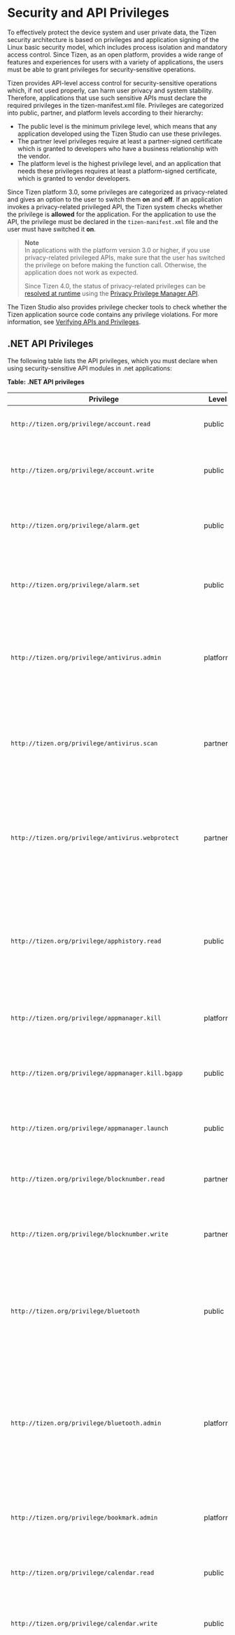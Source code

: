 
# Security and API Privileges

To effectively protect the device system and user private data, the
Tizen security architecture is based on privileges and application
signing of the Linux basic security model, which includes process
isolation and mandatory access control. Since Tizen, as an open 
platform, provides a wide range of features and experiences for users
with a variety of applications, the users must be able to grant
privileges for security-sensitive operations.

Tizen provides API-level access control for security-sensitive
operations which, if not used properly, can harm user privacy and
system stability. Therefore, applications that use such sensitive APIs
must declare the required privileges in the
tizen-manifest.xml file.
Privileges are categorized into public, partner, and platform levels
according to their hierarchy:

-   The public level is the minimum privilege level, which means that
    any application developed using the Tizen Studio can use
    these privileges.
-   The partner level privileges require at least a partner-signed
    certificate which is granted to developers who have a business
    relationship with the vendor.
-   The platform level is the highest privilege level, and an
    application that needs these privileges requires at least a
    platform-signed certificate, which is granted to vendor developers.

Since Tizen platform 3.0, some privileges are categorized as
privacy-related and gives an option to the user to switch them **on** and
**off**. If an application invokes a privacy-related privileged API, the
Tizen system checks whether the privilege is **allowed** for the
application. For the application to use the API, the privilege must be
declared in the `tizen-manifest.xml` file and the user must have
switched it **on**.

> **Note**  
> In applications with the platform version 3.0 or higher, if you use privacy-related privileged APIs, make sure that the user has switched the privilege on before making the function call. Otherwise, the application does not work as expected.
>
> Since Tizen 4.0, the status of privacy-related privileges can be [resolved at runtime](../guides/security/requesting-permissions.md) using the [Privacy Privilege Manager API](../api/tizenfx/api/Tizen.Security.PrivacyPrivilegeManager.html).

The Tizen Studio also provides privilege checker tools to check whether the Tizen application source code contains any privilege violations. For more information, see [Verifying APIs and
Privileges](../../tizen-studio/native-tools/api-checker.md).

<a name="API"></a>
## .NET API Privileges

The following table lists the API privileges, which you must declare
when using security-sensitive API modules in .net applications:

**Table: .NET API privileges**

| Privilege                            | Level    | Privacy    | Description                              |
|--------------------------------------|----------|------------|------------------------------------------|
| `http://tizen.org/privilege/account.read` | public | Account | The application can read accounts. |
| `http://tizen.org/privilege/account.write` | public | Account | The application can create, edit, and delete accounts. |
| `http://tizen.org/privilege/alarm.get` | public |  | The application can read information about user's saved alarms. |
| `http://tizen.org/privilege/alarm.set` | public |  | The application can set alarms and wake the device up at scheduled times. |
| `http://tizen.org/privilege/antivirus.admin` | platform |  | The application can enable or disable antivirus programs and manage detected malware. |
| `http://tizen.org/privilege/antivirus.scan` | partner |  | The application can request to scan files in any other applications or on the device to detect harmful content. |
| `http://tizen.org/privilege/antivirus.webprotect` | partner |  | The application can check the reputation of a web address and determine whether or not accessing it could put user's device at risk. |
| `http://tizen.org/privilege/apphistory.read` | public | User history | The application can read the statistics of application usage, such as which applications have been used frequently or recently. |
| `http://tizen.org/privilege/appmanager.kill` | platform |  | The application can close other applications. |
| `http://tizen.org/privilege/appmanager.kill.bgapp` | public |  | The application can request to close applications running in the background. |
| `http://tizen.org/privilege/appmanager.launch` | public |  | The application can open other applications. |
| `http://tizen.org/privilege/blocknumber.read` | partner |  | The application can read rules for blocking calls and messages. |
| `http://tizen.org/privilege/blocknumber.write` | partner |  | The application can write rules for blocking calls and messages. |
| `http://tizen.org/privilege/bluetooth` | public |  | The application can perform unrestricted actions using Bluetooth, such as scanning for and connecting to other devices. |
| `http://tizen.org/privilege/bluetooth.admin` | platform |  | The application can change Bluetooth settings, such as turning Bluetooth on or off, setting the device name, and enabling or disabling AV remote control. |
| `http://tizen.org/privilege/bookmark.admin` | platform | Bookmark | The application can retrieve, create, edit, and delete internet bookmarks. |
| `http://tizen.org/privilege/calendar.read` | public | Calendar | The application can read events and tasks. |
| `http://tizen.org/privilege/calendar.write` | public | Calendar | The application can create, update, and delete events and tasks. |
| `http://tizen.org/privilege/call` | public | Call | The application can make phone calls to numbers when they are tapped without further confirmation. This may result in additional charges depending on user's payment plan. |
| `http://tizen.org/privilege/callhistory.read` | public | User history | The application can read call log items. |
| `http://tizen.org/privilege/callhistory.write` | public | User history | The application can create, update, and delete call log items. |
| `http://tizen.org/privilege/camera` | public | Camera | The application can take pictures and turn the camera flash on and off while using Camera. |
| `http://tizen.org/privilege/contact.read` | public | Contacts | The application can read user's profile, contacts, and contact history. Contact history can include social network activity. |
| `http://tizen.org/privilege/contact.write` | public | Contacts | The application can create, update, and delete user's profile, contacts, and any contact history that is related to this application. Contact history can include social network activity. |
| `http://tizen.org/privilege/content.write` | public |  | The application can change media information. This information can be used by other applications. |
| `http://tizen.org/privilege/datasharing` | public |  | The application can share data with other applications. |
| `http://tizen.org/privilege/devicecertificate` | platform |  | The application can use a device certificate and its private key to communicate securely with a remote server. |
| `http://tizen.org/privilege/display` | public |  | The application can manage display settings, such as the brightness. This may increase battery consumption. |
| `http://tizen.org/privilege/download` | public |  | The application can manage HTTP downloads. This may result in additional charges depending on user's payment plan. |
| `http://tizen.org/privilege/dpm.bluetooth` | partner |  | The application can restrict Bluetooth connections. This may prevent applications that use Bluetooth from working properly. |
| `http://tizen.org/privilege/dpm.browser` | partner |  | The application can prevent the use of browser applications. This may prevent applications that use browser applications from working properly. |
| `http://tizen.org/privilege/dpm.camera` | partner |  | The application can restrict the use of the camera. This may prevent applications that use the camera from working properly. |
| `http://tizen.org/privilege/dpm.clipboard` | partner |  | The application can restrict the use of the clipboard. This may prevent applications that use the clipboard from working properly. |
| `http://tizen.org/privilege/dpm.debugging` | partner |  | The application can restrict the use of debugging. This may prevent applications that use debugging from working properly. |
| `http://tizen.org/privilege/dpm.email` | partner |  | The application can restrict POP and IMAP email access. This may prevent applications that use email services from working properly. |
| `http://tizen.org/privilege/dpm.location` | partner |  | The application can restrict the use of location functions. This may prevent applications that use location functions from working properly. |
| `http://tizen.org/privilege/dpm.lock` | partner |  | The application can lock the device. |
| `http://tizen.org/privilege/dpm.message` | partner |  | The application can restrict the use of text, multimedia, and chat messaging services. This may prevent applications that use messaging services from working properly. |
| `http://tizen.org/privilege/dpm.microphone` | partner |  | The application can restrict the use of the microphone. This may prevent applications that use the microphone from working properly. |
| `http://tizen.org/privilege/dpm.password` | partner |  | The application can manage password policies and reset the passwords used to unlock the phone and recover data. |
| `http://tizen.org/privilege/dpm.security` | partner |  | The application can change security settings such as those for certificate installation, data encryption, and factory data resets. |
| `http://tizen.org/privilege/dpm.storage` | partner |  | The application can prevent the use of external storage such as SD cards and USB storage devices. This may prevent applications that use external storage from working properly. |
| `http://tizen.org/privilege/dpm.usb` | partner |  | The application can prevent USB connections, including the use of USB tethering. This may prevent applications that use USB connections from working properly. |
| `http://tizen.org/privilege/dpm.wifi` | partner |  | The application can restrict the use of Wi-Fi networks and Mobile Hotspots. If the phone can not connect to a Wi-Fi network, it may connect to a mobile network. This may result in additional charges depending on user's payment plan. |
| `http://tizen.org/privilege/dpm.wipe` | partner |  | The application can erase all data from user's device and reset user's device to its factory default settings. |
| `http://tizen.org/privilege/dpm.zone` | partner |  | The application can create and remove containers. Containers are private workspaces which provide separate app runtime environments and data storage. |
| `http://tizen.org/privilege/email` | public |  | The application can manage user's email accounts, including user's folders and emails, POP3 and IMAP downloads, and SMTP uploads. This may result in additional charges depending on user's payment plan. |
| `http://tizen.org/privilege/email.admin` | platform |  | The application can manage the settings of email applications. |
| `http://tizen.org/privilege/fido.client` | public |  | The application can trigger authenticators in user's device and it may request to use user's PIN or biometrics (fingerprints or irises) for authentication. |
| `http://tizen.org/privilege/gestureactivation` | platform |  | The application can allow and block special touch gestures. |
| `http://tizen.org/privilege/gesturegrab` | platform |  | The application can read special touch gestures, even while it is running in the background. |
| `http://tizen.org/privilege/haptic` | public |  | The application can control vibration feedback. |
| `http://tizen.org/privilege/healthinfo` | public | Sensor | The application can read health information gathered by the device sensors, such as the pedometer and the heart rate monitor. |
| `http://tizen.org/privilege/ime` | public |  | The application can provide users with a way to enter characters and symbols into an associated text field. |
| `http://tizen.org/privilege/imemanager` | public |  | The application can manage installed input methods. |
| `http://tizen.org/privilege/inputgenerator` | platform |  | The application can simulate keys being pressed and touch interactions with the screen. |
| `http://tizen.org/privilege/keygrab` | platform |  | The application can read actions involving special keys, such as the volume keys on this or other devices (for example, TV remote controls), even when it is running in the background. |
| `http://tizen.org/privilege/keymanager` | public |  | The application can save keys, certificates, and data to, and retrieve and delete them from, password-protected storage. Checking the statuses of certificates while connected to a mobile network may result in additional charges depending on user's payment plan. Deprecated since 3.0. |
| `http://tizen.org/privilege/keymanager.admin` | platform |  | The application can lock and unlock password-protected storage, and manage password changes for it. Deprecated since 3.0. |
| `http://tizen.org/privilege/led` | public |  | The application can turn LEDs on or off. For example, the LED on the front of the device and the camera flash can be turned on or off. |
| `http://tizen.org/privilege/location` | public | Location | The application can use user's location data. |
| `http://tizen.org/privilege/location.coarse` | public | Location | The application can determine user's approximate location including user's device's Cell ID, LAC (Location Area Code), and TAC (Tracking Area Code). |
| `http://tizen.org/privilege/location.enable` | platform |  | The application can control user's location service settings. |
| `http://tizen.org/privilege/mapservice` | public |  | The application can use map services such as Geocoder, Places, and Route (Direction). |
| `http://tizen.org/privilege/mediacontroller.client` | public |  | The application can receive information about currently playing media from applications that are allowed to send it, and can control those applications remotely. |
| `http://tizen.org/privilege/mediacontroller.server` | public |  | The application can send information about currently playing media to applications that are allowed to receive it, and can be controlled remotely by those applications. |
| `http://tizen.org/privilege/mediahistory.read` | public | User history | The application can read the statistics concerning the music and videos played on the device, such as the peak times for playing music or videos. |
| `http://tizen.org/privilege/message.read` | public | Message | The application can read text and multimedia messages, and any information related to them. |
| `http://tizen.org/privilege/message.write` | public | Message | The application can write, send, delete, move text and multimedia messages, download multimedia messages, and change the settings and statuses of messages, such as read or unread. This may result in additional charges depending on user's payment plan. |
| `http://tizen.org/privilege/minicontrol.provider` | public |  | The application can show a small toolbar on the notification panel or lock screen while it is open. Deprecated since 3.0. |
| `http://tizen.org/privilege/network.get` | public |  | The application can retrieve network information such as the status of each network, its type, and detailed network profile information. |
| `http://tizen.org/privilege/network.profile` | public |  | The application can add, remove, and edit network profiles. |
| `http://tizen.org/privilege/network.set` | public |  | The application can turn Wi-Fi on and off, and connect to and disconnect from Wi-Fi and mobile networks. This may result in additional charges depending on user's payment plan. |
| `http://tizen.org/privilege/nfc` | public |  | The application can read and write NFC tag information, and send NFC messages to other devices. |
| `http://tizen.org/privilege/nfc.admin` | platform |  | The application can change NFC settings, such as turning NFC on or off. |
| `http://tizen.org/privilege/nfc.cardemulation` | public |  | The application can access smart card details, such as credit card details, and allow users to make payments via NFC. |
| `http://tizen.org/privilege/notification` | public |  | The application can show and hide its own notifications and badges. |
| `http://tizen.org/privilege/packagemanager.admin` | platform |  | The application can install and uninstall application packages. |
| `http://tizen.org/privilege/packagemanager.clearcache` | public |  | The application can clear other applications' caches. |
| `http://tizen.org/privilege/packagemanager.info` | public |  | The application can retrieve detailed application package information. |
| `http://tizen.org/privilege/peripheralio` | platform |  | The application can communicate with peripherals using industry standard protocols and interfaces, such as GPIO, I2C, PWM, UART, and SPI. |
| `http://tizen.org/privilege/power` | public |  | The application can control power-related settings, such as dimming the screen. |
| `http://tizen.org/privilege/push` | public |  | The application can receive notifications via the internet. This may result in additional charges depending on user's payment plan. |
| `http://tizen.org/privilege/reboot` | platform |  | The application can restart the device. |
| `http://tizen.org/privilege/recorder` | public | Microphone | The application can record video and audio. |
| `http://tizen.org/privilege/screenshot` | platform |  | The application can capture screenshots. |
| `http://tizen.org/privilege/secureelement` | public |  | The application can access secure smart card chips such as UICC/SIM, embedded secure elements, and secure SD cards. |
| `http://tizen.org/privilege/shortcut` | public |  | The application can create and delete shortcuts. |
| `http://tizen.org/privilege/softap` | public |  | The application can manage SoftAP configuration settings, such as the Service Set Identifier (SSID) and password. |
| `http://tizen.org/privilege/softap.admin` | platform |  | The application can turn SoftAP on or off, and change its settings. |
| `http://tizen.org/privilege/systemmonitor` | public |  | The application can read system information, including information from the CPU and RAM. |
| `http://tizen.org/privilege/systemsettings` | public |  | The application can read and write unrestricted system settings. Deprecated since 2.3.1. |
| `http://tizen.org/privilege/systemsettings.admin` | platform |  | The application can read and write all system settings. |
| `http://tizen.org/privilege/tee.client` | partner |  | The application can call security related functions running inside a Trusted Execution Environment (TEE), which ensures that sensitive data is stored, processed, and protected in an isolated, trusted environment. |
| `http://tizen.org/privilege/telephony` | public |  | The application can retrieve telephony information, such as the network and SIM card used, the IMEI, and the statuses of calls. |
| `http://tizen.org/privilege/telephony.admin` | platform |  | The application can manage telephony settings, such as those for incoming and outgoing calls, forwarding and holding calls, networks, and SIM cards. |
| `http://tizen.org/privilege/tethering.admin` | platform |  | The application can enable and disable tethering services. This may result in additional charges depending on user's payment plan. |
| `http://tizen.org/privilege/use_ir` | public |  | The application can use the infrared transmitter. |
| `http://tizen.org/privilege/voicecontrol.manager` | platform |  | The application can record user's voice and recognize it so that voice commands can be used to control this app. It can also give responses to user's commands. |
| `http://tizen.org/privilege/volume.set` | public |  | The application can adjust the volume for different features, such as notification alerts, ringtones, and media. |
| `http://tizen.org/privilege/vpnservice` | public |  | The application can manage the Virtual Private Network (VPN) and change its settings. |
| `http://tizen.org/privilege/web-history.admin` | platform | User history | The application can manage user's internet history. |
| `http://tizen.org/privilege/widget.viewer` | public |  | The application can show widgets, and information from their associated applications, on the home screen. |
| `http://tizen.org/privilege/wifidirect` | public |  | The application can enable and disable Wi-Fi Direct, manage Wi-Fi Direct connections, and change Wi-Fi Direct settings. |
| `http://tizen.org/privilege/window.priority.set` | public |  | The application can appear on top of other windows and screens, including the lock screen, according to the order of priority of the windows. This may prevent user from interacting with other applications or screens until the window for this application is closed. |
| `http://tizen.org/privilege/zigbee` | public |  | The application can connect a ZigBee coordinator to end devices and control connected end devices. |
| `http://tizen.org/privilege/zigbee.admin` | platform |  | The application can control a connected ZigBee coordinator, for example, turning it on or off. |

<a name="nonAPI"></a>
## Non-API Bound Privileges


Tizen application privileges are loosely bound to APIs, so most of the
privileges can be identified by the APIs that the application calls.
However, there are some privileges that are not coupled with the Tizen
APIs. To allow easy identification, those privileges are mapped to
corresponding system resources that are similar to other privileges.

The following table lists the non-API bound privileges:

**Table: Non-API bound privileges**

| Privilege                                | Level  | Privacy  | Description                              |
|----------------------------------------|------|------|----------------------------------------|
| `http://tizen.org/privilege/internet`    | public |  | Most of the mobile and wearable devices use a cellular network for IP communication. However, the cellular network can cause data costs and an application that sends data through the internet can be crucial for user privacy. Due to the importance of the functionality, a privilege for controlling application internet access has been added.<br><br>The new privilege is coupled with IP addresses of the destination and source of the IP packets. If your socket is connecting or listening to any IP address except 127.0.0.1, this privilege is required to communicate properly. If your application does not have this privilege, the connection is blocked in the kernel layer. If you are listening to a socket, you never receive any packets from the outside without errors on the socket functions.<br><br>You cannot connect to a random application (due to sandboxing) no matter how you add this privilege but you can connect between multiple processes of the same application binary. |
| `http://tizen.org/privilege/mediastorage` | public | Storage | When you connect the device to a computer (Windows&reg; or macOS) through USB, you can access a dedicated media storage area shown as massive media storage. This region of the storage is called media storage and is usually used for multimedia files, such as photos, videos, and music files. Since this storage area is used for user private data, access to it must be protected with a privilege.<br>If your application does not have this privilege, no file operations into the media storage area succeed and you receive a permission denied error. If you have this privilege, you can read and write directories and files, create new files, and delete files in the storage area.<br><br>This privilege is treated as privacy privilege since platform version 4.0. |
| `http://tizen.org/privilege/externalstorage` | public | Storage | Similar to the media storage, many devices support external storages, such as MicroSD card or USB memory. As with the media storage, the access to an external storage must be protected with a privilege. You can find the absolute path of the external storage with the [Storage](../api/tizenfx/api/Tizen.System.Storage.html) API functions, such as `GetAbsolutePath()` method.<br>If your application does not have this privilege, all file operations fail with a permission denied error. If you have this privilege, you have full access to the external storage.<br><br>This privilege is treated as privacy privilege since platform version 4.0. |
| `http://tizen.org/privilege/externalstorage.appdata` | public |  | Many devices support external storages, such as MicroSD card or USB memory. As with the media storage, the access to an external storage must be protected with a privilege.<br><br>If your application does not have this privilege, no file operations with the application data stored in the external storage area succeed and you receive a permission denied error. If you have this privilege, you can store data in the application-specific directory of the external storage. You can get the absolute path to the application's external data directory with `ExternalData` property of `Tizen.Applications.DirectoryInfo`. |
| `http://tizen.org/privilege/appdir.shareddata` | public |  | Since Tizen 3.0, the application must have this privilege to support the `shared/data` directory.<br><br>You can get share directory path with `SharedDataPath` property of `Tizen.Applications.ApplicationInfo` if the application have shared/data directory. Note that the `shared/data` directory is writable for the application itself and readable for all other applications. You must be careful when you use this privilege and share data through the `shared/data` directory. For a more secure way of sharing files with another application, try to pass the file path through an application control. |
